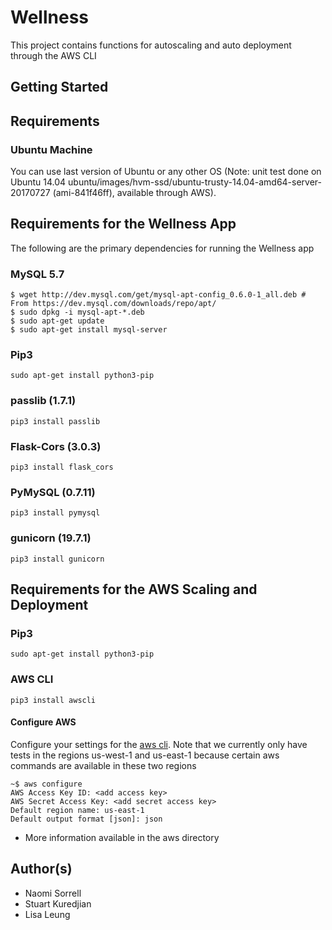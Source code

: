 # Wellness
This project contains functions for autoscaling and auto deployment through the AWS CLI
## Getting Started

## Requirements
### Ubuntu Machine
You can use last version of Ubuntu or any other OS 
(Note: unit test done on Ubuntu 14.04 ubuntu/images/hvm-ssd/ubuntu-trusty-14.04-amd64-server-20170727 (ami-841f46ff), available through AWS).

## Requirements for the Wellness App
The following are the primary dependencies for running the Wellness app

### MySQL 5.7

```
$ wget http://dev.mysql.com/get/mysql-apt-config_0.6.0-1_all.deb # From https://dev.mysql.com/downloads/repo/apt/
$ sudo dpkg -i mysql-apt-*.deb
$ sudo apt-get update
$ sudo apt-get install mysql-server
```


### Pip3
```
sudo apt-get install python3-pip
```

### passlib (1.7.1)
```
pip3 install passlib
```

### Flask-Cors (3.0.3)
```
pip3 install flask_cors
```

### PyMySQL (0.7.11)
```
pip3 install pymysql
```

### gunicorn (19.7.1) 
```
pip3 install gunicorn
```

## Requirements for the AWS Scaling and Deployment
### Pip3
```
sudo apt-get install python3-pip
```
### AWS CLI
```
pip3 install awscli
```

#### Configure AWS
Configure your settings for the [aws cli](http://docs.aws.amazon.com/cli/latest/userguide/cli-chap-getting-started.html).  Note that we currently only have tests in the regions us-west-1 and us-east-1 because certain aws commands are available in these two regions
```
~$ aws configure
AWS Access Key ID: <add access key> 
AWS Secret Access Key: <add secret access key>
Default region name: us-east-1
Default output format [json]: json
```

* More information available in the aws directory



## Author(s)
* Naomi Sorrell
* Stuart Kuredjian
* Lisa Leung 
